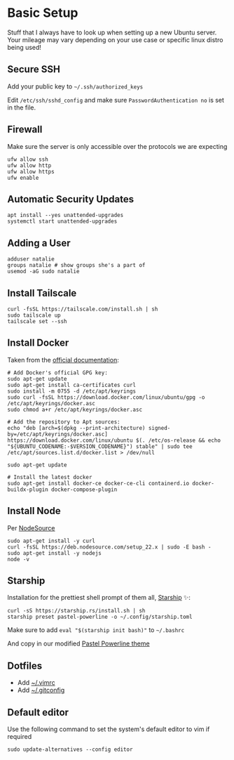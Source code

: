 # Basic Setup

Stuff that I always have to look up when setting up a new Ubuntu server. Your mileage may vary depending on your use
case or specific linux distro being used!

## Secure SSH

Add your public key to `~/.ssh/authorized_keys`

Edit `/etc/ssh/sshd_config` and make sure `PasswordAuthentication no` is set in the file.

## Firewall

Make sure the server is only accessible over the protocols we are expecting

```shell
ufw allow ssh
ufw allow http
ufw allow https
ufw enable
```

## Automatic Security Updates

```shell
apt install --yes unattended-upgrades
systemctl start unattended-upgrades
```

## Adding a User

```shell
adduser natalie
groups natalie # show groups she's a part of
usemod -aG sudo natalie
```

## Install Tailscale

```shell
curl -fsSL https://tailscale.com/install.sh | sh
sudo tailscale up
tailscale set --ssh
```

## Install Docker

Taken from the [official documentation](https://docs.docker.com/engine/install/ubuntu/#install-using-the-repository):

```shell
# Add Docker's official GPG key:
sudo apt-get update
sudo apt-get install ca-certificates curl
sudo install -m 0755 -d /etc/apt/keyrings
sudo curl -fsSL https://download.docker.com/linux/ubuntu/gpg -o /etc/apt/keyrings/docker.asc
sudo chmod a+r /etc/apt/keyrings/docker.asc

# Add the repository to Apt sources:
echo "deb [arch=$(dpkg --print-architecture) signed-by=/etc/apt/keyrings/docker.asc] https://download.docker.com/linux/ubuntu $(. /etc/os-release && echo "${UBUNTU_CODENAME:-$VERSION_CODENAME}") stable" | sudo tee /etc/apt/sources.list.d/docker.list > /dev/null

sudo apt-get update

# Install the latest docker
sudo apt-get install docker-ce docker-ce-cli containerd.io docker-buildx-plugin docker-compose-plugin
```

## Install Node

Per [NodeSource](https://nodesource.com/products/distributions)

```shell
sudo apt-get install -y curl
curl -fsSL https://deb.nodesource.com/setup_22.x | sudo -E bash -
sudo apt-get install -y nodejs
node -v
```

## Starship

Installation for the prettiest shell prompt of them all, [Starship](https://starship.rs) ✨:

```shell
curl -sS https://starship.rs/install.sh | sh
starship preset pastel-powerline -o ~/.config/starship.toml
```

Make sure to add `eval "$(starship init bash)"` to `~/.bashrc`

And copy in our modified [Pastel Powerline theme](/dotfiles/#starship)

## Dotfiles

- Add [~/.vimrc](/dotfiles#vim)
- Add [~/.gitconfig](/dotfiles#git)

## Default editor

Use the following command to set the system's default editor to vim if required

```shell
sudo update-alternatives --config editor
```
